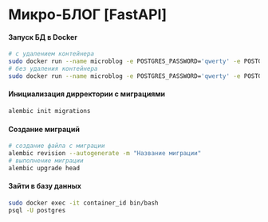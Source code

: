 <h1>Микро-БЛОГ [FastAPI]</h1>


<h4>Запуск БД в Docker</h4>

```bash
# с удалением контейнера
sudo docker run --name microblog -e POSTGRES_PASSWORD='qwerty' -e POSTGRES_DB=microblog -p 5436:5432 -d --rm postgres
# без удаления контейнера
sudo docker run --name microblog -e POSTGRES_PASSWORD='qwerty' -e POSTGRES_DB=microblog -p 5436:5432 -d postgres
```

<h4>Инициализация дирректории с миграциями</h4>

```bash
alembic init migrations
```

<h4>Создание миграций</h4>

```bash
# создание файла с миграции
alembic revision --autogenerate -m "Название миграции"
# выполнение миграции
alembic upgrade head
```

<h4>Зайти в базу данных</h4>

```bash
sudo docker exec -it container_id bin/bash
psql -U postgres
```

